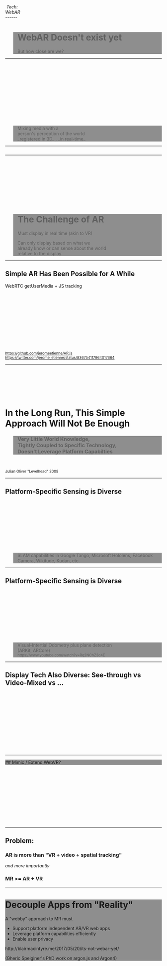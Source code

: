 <!-- .slide: data-background="resources/textures/background-radial.jpeg" -->

<div class="captioned-image-row">
  <div>
    <img class="plain" data-src="resources/textures/arShadows-circ.png">
    <i>Tech:<br> WebAR</i>
  </div>
</div>
------
<!-- .slide: data-background="resources/textures/khronos-pic.jpg" -->
<blockquote style="background: rgba(32, 32, 32, 0.5);">

<h1>  WebAR Doesn't exist yet</h1>
But how close are we?
</blockquote>

------
<!-- .slide: data-background-video="resources/videos/shadow-movie4-720p.mov" -->

<br>
<br>
<br>
<br>
<br>
<br>
<br>
<br>
<br>
<br>
<br>
<blockquote style="background: rgba(32, 32, 32, 0.5);">
    Mixing media with a <br>
    person's perception of the world<br>
    <span class="green">_registered in 3D_</span>
    <span class="green">, _in real-time_</span>
</blockquote>

------

<!-- .slide: data-background="resources/textures/background-radial.jpeg" -->

<div class="image-row">
  <div><img class="plain" data-src="resources/textures/ardisplay-hololens-circ.png"></div>
  <div><img class="plain" data-src="resources/textures/ardisplay-daqri-circ.png"></div>
  <div><img class="plain" data-src="resources/textures/ardisplay-odg-circ.png"></div>
  <div><img class="plain" data-src="resources/textures/ardisplay-meta-circ.png"></div>
</div>
<div class="image-row">
  <div><img class="plain" data-src="resources/textures/ardisplay-vuzix-circ.png"></div>
  <div><img class="plain" data-src="resources/textures/lenovo-phab2-lowes-circ.png"></div>
  <div><img class="plain" data-src="resources/textures/iphone7plus-circ.png"></div>
  <div><img class="plain" data-src="resources/textures/ardisplay-magicleap-circ.png"></div>

<!-- NOTES -->

------

<!-- .slide: data-background-video="resources/videos/ARhrrrr-short.mov" -->

<br>
<br>
<br>
<br>
<br>
<br>
<br>
<br>
<blockquote style="background: rgba(32, 32, 32, 0.5);">
<h1>The Challenge of AR</h1>
<p>Must display in <span class="green">real time</span> (akin to VR)</p>
<p>Can only  <span class="green">display</span> based on what we <br>
already <span class="green">know</span> or can <span class="green">sense</span> 
about the world <br><span class="green"> relative to </SPAN> the display</p>
</blockquote>

------

<!-- .slide: data-background-video="resources/videos/arjs-hole.mp4" -->

<h2>Simple AR Has Been Possible for A While</h2>
<p>WebRTC <span class="green">getUserMedia</span> + JS tracking</p><br>
<br>
<br><br>
<br>

<br>
<br>
<br>
<br>
<br>
<br>
<small><a href="https://github.com/jeromeetienne/AR.js">https://github.com/jeromeetienne/AR.js</a><br>
<a href="https://twitter.com/jerome_etienne/status/836754117964017664">https://twitter.com/jerome_etienne/status/836754117964017664</a></small>

------

<!-- .slide: data-background="resources/textures/levelhead.png" -->

<br>
<br>
<br>
<br>
<br>
<h1>In the Long Run, This Simple Approach Will Not Be Enough</h1>
<blockquote style="background: rgba(32, 32, 32, 0.5);">
    <span><h3>Very Little World Knowledge,<br>
    Tightly Coupled to Specific Technology,<br>
    Doesn't Leverage Platform Capabilties</h3></span>
</blockquote>

<br>
<p><small>Julian Oliver "Levelhead" 2008</small></p>

    
------

<!-- .slide: data-background-video="resources/videos/tango-cat-trim.m4v" data-transition="slide-in none-out" -->

<h2>Platform-Specific Sensing is Diverse</h2>
<br>
<br>
<br>
<br>
<br>
<br>
<br>
<br>
<br>
<blockquote style="background: rgba(32, 32, 32, 0.5);">
    <span>SLAM capabilities in Google Tango, Microsoft Hololens, Facebook Camera, Wikitude, Kudan, etc.
    </span>
</blockquote>

------

<!-- .slide: data-background-video="resources/videos/ARKit BB-8 Test.mp4" data-transition="none-in slide-out" -->

<h2>Platform-Specific Sensing is Diverse</h2>
<br>
<br>
<br>
<br>
<br>
<br>
<br>
<br>
<br>
<blockquote style="background: rgba(32, 32, 32, 0.5);">
    <span>Visual-Intertial Odometry plus plane detection<br> (ARKit, ARCore) <br> <small>https://www.youtube.com/watch?v=Rq2NChZ3c4E</small>
    </span>
</blockquote>

------

<!-- .slide: data-background-video="resources/videos/hololens-trim-noaudio.mp4" -->

<h2>Display Tech Also Diverse: See-through vs Video-Mixed vs ...</h2>
<br>
<br>
<br>
<br>
<br>
<br>
<br>
<br>
<br>
<br>
<br>

------

<!-- .slide: data-background="resources/textures/background-radial.jpeg" -->

<div style="background: rgba(32, 32, 32, 0.5);">
## Mimic / Extend WebVR? 
</div>
<br>
<br>
<br>
<br>
<br>
<br>
<br>
<br>
<br>
<br>
<br>
<!-- .slide: data-background="resources/textures/sketch-webvr-arch-orig.png" -->

------

<!-- .slide: data-background="resources/textures/background-radial.jpeg" -->

## Problem: 
### AR is more than "VR + video + spatial tracking"
_and more importantly_
### MR >= AR + VR

------

<!-- .slide: data-background="resources/textures/home-HoloLens-crop.jpg" -->

<div style="background: rgba(32, 32, 32, 0.5);">

<h1>Decouple Apps from "Reality"</h1>

<p>A "webby" approach to MR must</p>

<ul>
<li> Support platform independent AR/VR web apps</li>
<li> Leverage platform capabilities efficiently</li>
<li> Enable user privacy</li>
</ul>

<p>http://blairmacintyre.me/2017/05/20/its-not-webar-yet/</p>
<p>(Gheric Speiginer's PhD work on argon.js and Argon4)</p>

</div>

